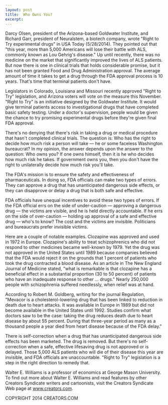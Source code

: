 ```yaml
---
layout: post
title:  Who Owns You?
excerpt:
---
```


Darcy Olsen, president of the Arizona-based Goldwater Institute, and Richard Garr, president of Neuralstem, a biotech company, wrote "Right to Try experimental drugs" in USA Today (5/28/2014). They pointed out that "this year, more than 5,000 Americans will lose their battle with ALS, commonly known as Lou Gehrig's disease." Up until recently, there was no medicine on the market that significantly improved the lives of ALS patients. But now there is one in clinical trials that holds considerable promise, but it has not been granted Food and Drug Administration approval. The average amount of time it takes to get a drug through the FDA approval process is 10 years. That's time that terminal patients don't have.

Legislators in Colorado, Louisiana and Missouri recently approved "Right to Try" legislation, and Arizona voters will vote on the measure this November. "Right to Try" is an initiative designed by the Goldwater Institute. It would give terminal patients access to investigational drugs that have completed basic safety testing. Under a doctor's supervision, people would be given the chance to try promising experimental drugs before they're given final FDA approval.

There's no denying that there's risk in taking a drug or medical procedure that hasn't completed clinical trials. The question is: Who has the right to decide how much risk a person will take — he or some faceless Washington bureaucrat? In my opinion, the answer depends upon the answer to the question: Who owns you? If one owns himself, then it is he who decides how much risk he takes. If government owns you, then you don't have the right to unilaterally decide how much risk you'll take.

The FDA's mission is to ensure the safety and effectiveness of pharmaceuticals. In doing so, FDA officials can make two types of errors. They can approve a drug that has unanticipated dangerous side effects, or they can disapprove or delay a drug that is both safe and effective.

 FDA officials have unequal incentives to avoid these two types of errors. If the FDA official errs on the side of under-caution — approving a dangerous drug — the victims are visible, and he is held directly accountable. If he errs on the side of over-caution — holding up approval of a safe and effective drug — who's to know? The cost and the victims are invisible. Politicians and bureaucrats prefer invisible victims.

Here are a couple of notable examples. Clozapine was approved and used in 1972 in Europe. Clozapine's ability to treat schizophrenics who did not respond to other medicines became well-known by 1979. Yet the drug was not approved in the United States until 1989 because companies believed that the FDA would reject it on the grounds that 1 percent of patients who took the drug contracted a blood disease. As an article in The New England Journal of Medicine stated, "what is remarkable is that clozapine has a beneficial effect in a substantial proportion (30 to 50 percent) of patients who have an inadequate response to other ... drugs." Nearly 250,000 people with schizophrenia suffered needlessly, when relief was at hand.

According to Robert M. Goldberg, writing for the journal Regulation, "Mevacor is a cholesterol-lowering drug that has been linked to reduction in death due to heart attacks. It was available in Europe in 1989 but did not become available in the United States until 1992. Studies confirm what doctors saw to be the case: taking the drug reduces death due to heart disease by about 55 percent. During that three-year period as many as a thousand people a year died from heart disease because of the FDA delay."

There is self-correction when a drug that has unanticipated dangerous side effects has been marketed. The drug is removed. But there's no self-correction when a safe, effective lifesaving drug is not approved or is delayed. Those 5,000 ALS patients who will die of their disease this year are invisible, and FDA officials are unaccountable. "Right to Try" legislation is a step in the right direction to remedy that.

Walter E. Williams is a professor of economics at George Mason University. To find out more about Walter E. Williams and read features by other Creators Syndicate writers and cartoonists, visit the Creators Syndicate Web page at www.creators.com.

COPYRIGHT 2014 CREATORS.COM
